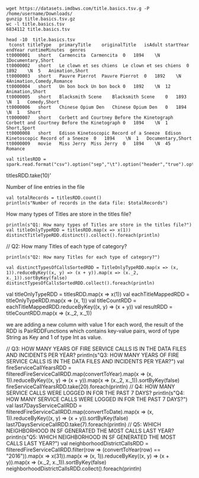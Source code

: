 ```
wget https://datasets.imdbws.com/title.basics.tsv.g -P /home/username/Downloads/
gunzip title.basics.tsv.gz
wc -l title.basics.tsv  
6834112 title.basics.tsv

head -10  title.basics.tsv 
 tconst	titleType	primaryTitle	originalTitle	isAdult	startYear	endYear	runtimeMinutes	genres
tt0000001	short	Carmencita	Carmencita	0	1894	\N	1Documentary,Short
tt0000002	short	Le clown et ses chiens	Le clown et ses chiens	0	1892	\N	5	Animation,Short
tt0000003	short	Pauvre Pierrot	Pauvre Pierrot	0	1892	\N	4Animation,Comedy,Romance
tt0000004	short	Un bon bock	Un bon bock	0	1892	\N	12	Animation,Short
tt0000005	short	Blacksmith Scene	Blacksmith Scene	0	1893	\N	1	Comedy,Short
tt0000006	short	Chinese Opium Den	Chinese Opium Den	0	1894	\N	1	Short
tt0000007	short	Corbett and Courtney Before the Kinetograph	Corbett and Courtney Before the Kinetograph	0	1894	\N	1	Short,Sport
tt0000008	short	Edison Kinetoscopic Record of a Sneeze	Edison Kinetoscopic Record of a Sneeze	0	1894	\N	1	Documentary,Short
tt0000009	movie	Miss Jerry	Miss Jerry	0	1894	\N	45	Romance
```

```
val titlesRDD = spark.read.format("csv").option("sep","\t").option("header","true").option("inferSchema","true").load("/home/sunil/Downloads/title.basics.tsv").rdd
```
titlesRDD.take(10)'

Number of line entries in the file
```
val totalRecords = titlesRDD.count()
println(s"Number of records in the data file: $totalRecords")
```

How many types of Titles are store in the titles file?
```
println(s"Q1: How many types of Titles are store in the titles file?")
val titleOnlyTypeRDD = titlesRDD.map(x => x(1))
distinctTitleTypeRDD.distinct().collect().foreach(println)
```

// Q2: How many Titles of each type of category?
```
println(s"Q2: How many Titles for each type of category?")

val distinctTypesOfCallsSortedRDD = TitleOnlyTypeRDD.map(x => (x, 1)).reduceByKey((x, y) => (x + y)).map(x => (x._2, x._1)).sortByKey(false)
distinctTypesOfCallsSortedRDD.collect().foreach(println)
```

val titleOnlyTypeRDD = titlesRDD.map(x => x(1))
val eachTitleMappedRDD = titleOnlyTypeRDD.map(x => (x, 1))
val titleCountRDD = eachTitleMappedRDD.reduceByKey((x, y) => (x + y))
val resultRDD = titleCountRDD.map(x => (x._2, x._1))


we are adding a new column with value 1 for each word, the result of the RDD is PairRDDFunctions which contains key-value pairs, word of type String as Key and 1 of type Int as value.


// Q3: HOW MANY YEARS OF FIRE SERVICE CALLS IS IN THE DATA FILES AND INCIDENTS PER YEAR?
println(s"Q3: HOW MANY YEARS OF FIRE SERVICE CALLS IS IN THE DATA FILES AND INCIDENTS PER YEAR?")
 val fireServiceCallYearsRDD = filteredFireServiceCallRDD.map(convertToYear).map(x => (x, 1)).reduceByKey((x, y) => (x + y)).map(x => (x._2, x._1)).sortByKey(false)
fireServiceCallYearsRDD.take(20).foreach(println)
// Q4: HOW MANY SERVICE CALLS WERE LOGGED IN FOR THE PAST 7 DAYS?
println(s"Q4: HOW MANY SERVICE CALLS WERE LOGGED IN FOR THE PAST 7 DAYS?")
val last7DaysServiceCallRDD = filteredFireServiceCallRDD.map(convertToDate).map(x => (x, 1)).reduceByKey((x, y) => (x + y)).sortByKey(false)
last7DaysServiceCallRDD.take(7).foreach(println)
// Q5: WHICH NEIGHBORHOOD IN SF GENERATED THE MOST CALLS LAST YEAR? 
println(s"Q5: WHICH NEIGHBORHOOD IN SF GENERATED THE MOST CALLS LAST YEAR?")
val neighborhoodDistrictCallsRDD = filteredFireServiceCallRDD.filter(row => (convertToYear(row) == "2016")).map(x => x(31)).map(x => (x, 1)).reduceByKey((x, y) => (x + y)).map(x => (x._2, x._1)).sortByKey(false)
neighborhoodDistrictCallsRDD.collect().foreach(println)





